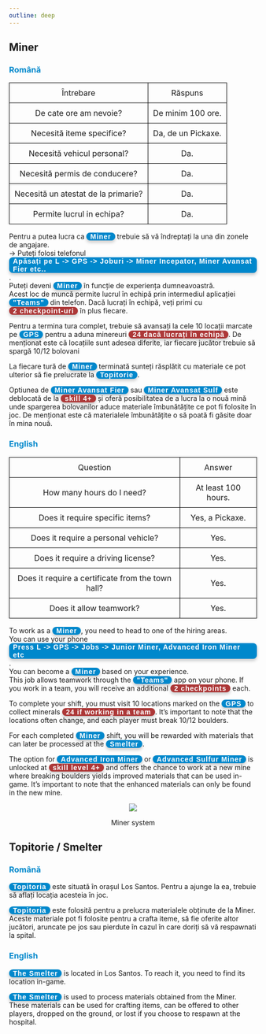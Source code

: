 ```yaml
---
outline: deep
---
```

<style scoped>
.button-p, .button-r {
    display: inline-block;
    padding: 0 8px;
    color: white;
    border-radius: 8px;
    font-family: 'Arial', sans-serif;
    font-weight: bold;
    box-shadow: 0 4px 6px rgba(0, 0, 0, 0.2);
    font-size: 14px;
    letter-spacing: 1px;
}

.button-p { background-color: #0088CC; }

.button-r { background-color: #ad3838; }

table {
    width: 100%;
    border-collapse: collapse;
}

td {
    border: 1px solid black;
    padding: 10px;
    text-align: center;
}

.image-row {
    display: flex;
    justify-content: center;
}

.image-row img {
    margin: 0 5px;
    width: 50px;
    height: 50px;
}
</style>

## Miner

### <span style="color: #0088CC">Română</span>

<table>
    <tr>
        <td>Întrebare</td>
        <td>Răspuns</td>
    </tr>
    <tr>
        <td>De cate ore am nevoie?</td>
        <td>De minim 100 ore.</td>
    </tr>
    <tr>
        <td>Necesită iteme specifice?</td>
        <td>Da, de un Pickaxe.</td>
    </tr>
    <tr>
        <td>Necesită vehicul personal?</td>
        <td>Da.</td>
    </tr>
    <tr>
        <td>Necesită permis de conducere?</td>
        <td>Da.</td>
    </tr>
    <tr>
        <td>Necesită un atestat de la primarie?</td>
        <td>Da.</td>
    </tr>
    <tr>
        <td>Permite lucrul in echipa?</td>
        <td>Da.</td>
    </tr>
</table>

Pentru a putea lucra ca <span class="button-p">Miner</span> trebuie să vă îndreptați la una din zonele de angajare.
<br>-> Puteți folosi telefonul <span class="button-p">Apăsați pe L -> GPS -> Joburi -> Miner Incepator, Miner Avansat Fier etc..</span>.
<br>Puteți deveni <span class="button-p">Miner</span> în funcție de experiența dumneavoastră.
<br>Acest loc de muncă permite lucrul în echipă prin intermediul aplicației <span class="button-p">"Teams"</span> din telefon. Dacă lucrați în echipă, veți primi cu <span class="button-r">2 checkpoint-uri</span> în plus fiecare.

Pentru a termina tura complet, trebuie să avansați la cele 10 locații marcate pe <span class="button-p">GPS</span> pentru a aduna minereuri <span class="button-r">24 dacă lucrați în echipă</span>. De menționat este că locațiile sunt adesea diferite, iar fiecare jucător trebuie să spargă 10/12 bolovani

La fiecare tură de <span class="button-p">Miner</span> terminată sunteți răsplătit cu materiale ce pot ulterior să fie prelucrate la <span class="button-p">Topitorie</span>.

Optiunea de <span class="button-p">Miner Avansat Fier</span> sau <span class="button-p">Miner Avansat Sulf</span> este deblocată de la <span class="button-r">skill 4+</span> și oferă posibilitatea de a lucra la o nouă mină unde spargerea bolovanilor aduce materiale îmbunătățite ce pot fi folosite în joc. De menționat este că materialele îmbunătățite o să poată fi găsite doar în mina nouă.

### <span style="color: #0088CC">English</span>

<table>
    <tr>
        <td>Question</td>
        <td>Answer</td>
    </tr>
    <tr>
        <td>How many hours do I need?</td>
        <td>At least 100 hours.</td>
    </tr>
    <tr>
        <td>Does it require specific items?</td>
        <td>Yes, a Pickaxe.</td>
    </tr>
    <tr>
        <td>Does it require a personal vehicle?</td>
        <td>Yes.</td>
    </tr>
    <tr>
        <td>Does it require a driving license?</td>
        <td>Yes.</td>
    </tr>
    <tr>
        <td>Does it require a certificate from the town hall?</td>
        <td>Yes.</td>
    </tr>
    <tr>
        <td>Does it allow teamwork?</td>
        <td>Yes.</td>
    </tr>
</table>


To work as a <span class="button-p">Miner</span>, you need to head to one of the hiring areas.
<br>You can use your phone <span class="button-p">Press L -> GPS -> Jobs -> Junior Miner, Advanced Iron Miner etc</span>.
<br>You can become a <span class="button-p">Miner</span> based on your experience.
<br>This job allows teamwork through the <span class="button-p">"Teams"</span> app on your phone. If you work in a team, you will receive an additional <span span class="button-r">2 checkpoints</span> each.

To complete your shift, you must visit 10 locations marked on the <span class="button-p">GPS</span> to collect minerals <span span class="button-r">24 if working in a team</span>. It’s important to note that the locations often change, and each player must break 10/12 boulders.

For each completed <span class="button-p">Miner</span> shift, you will be rewarded with materials that can later be processed at the <span class="button-p">Smelter</span>.

The option for <span class="button-p">Advanced Iron Miner</span> or <span class="button-p">Advanced Sulfur Miner</span> is unlocked at <span class="button-r">skill level 4+</span> and offers the chance to work at a new mine where breaking boulders yields improved materials that can be used in-game. It’s important to note that the enhanced materials can only be found in the new mine.

<p align="center"><img src="https://i.imgur.com/1rd5GYD.gif"/></p>
<p style="text-align: center">Miner system</p>

## Topitorie / Smelter

### <span style="color: #0088CC">Română</span>

<span class="button-p"><b>Topitoria</b></span> este situată în orașul Los Santos. Pentru a ajunge la ea, trebuie să aflați locația acesteia în joc.

<span class="button-p"><b>Topitoria</b></span> este folosită pentru a prelucra materialele obținute de la Miner. Aceste materiale pot fi folosite pentru a crafta iteme, să fie oferite altor jucători, aruncate pe jos sau pierdute în cazul în care doriți să vă respawnati la spital.

### <span style="color: #0088CC">English</span>

<span class="button-p"><b>The Smelter</b></span> is located in Los Santos. To reach it, you need to find its location in-game.

<span class="button-p"><b>The Smelter</b></span> is used to process materials obtained from the Miner. These materials can be used for crafting items, can be offered to other players, dropped on the ground, or lost if you choose to respawn at the hospital.